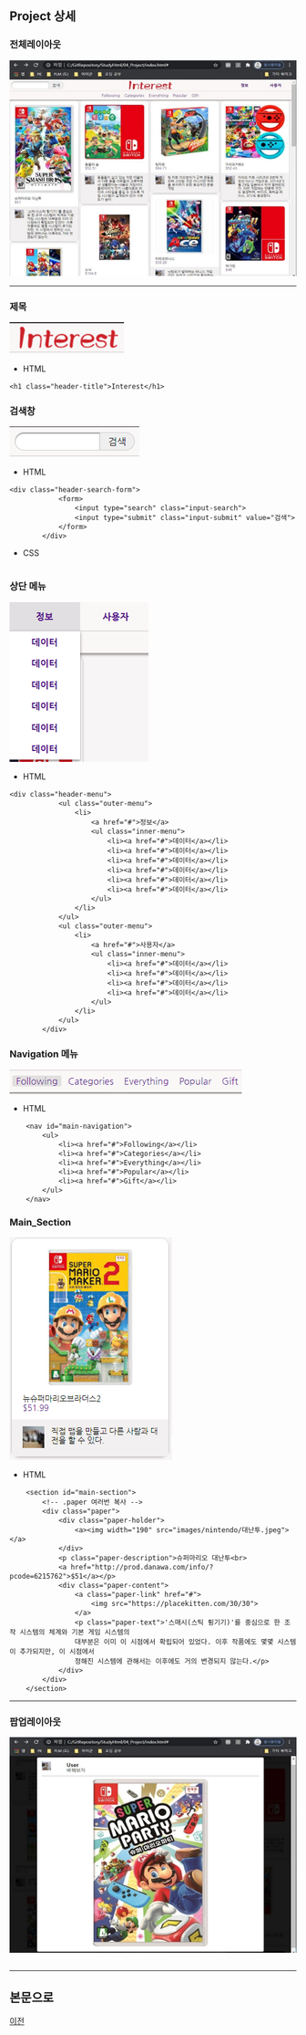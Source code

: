 ## Project 상세

### 전체레이아웃
<kbd>![결과1](/04_Project/Project_실행화면/Result_01.JPG "전체레이아웃")</kbd>

--------------------------------------
### 제목
<kbd>![제목](/04_Project/Project_실행화면/제목.PNG "제목")</kbd>

* HTML
```
<h1 class="header-title">Interest</h1>
```


### 검색창
<kbd>![검색창](/04_Project/Project_실행화면/검색메뉴.PNG "검색창")</kbd>

* HTML
```
<div class="header-search-form">
            <form>
                <input type="search" class="input-search">
                <input type="submit" class="input-submit" value="검색">
            </form>
        </div>
```

* CSS
```

```

### 상단 메뉴
<kbd>![상단_메뉴](/04_Project/Project_실행화면/outer_menu.PNG "상단_메뉴")</kbd>

* HTML
```
<div class="header-menu">
            <ul class="outer-menu">
                <li>
                    <a href="#">정보</a>
                    <ul class="inner-menu">
                        <li><a href="#">데이터</a></li>
                        <li><a href="#">데이터</a></li>
                        <li><a href="#">데이터</a></li>
                        <li><a href="#">데이터</a></li>
                        <li><a href="#">데이터</a></li>
                        <li><a href="#">데이터</a></li>
                    </ul>
                </li>
            </ul>
            <ul class="outer-menu">
                <li>
                    <a href="#">사용자</a>
                    <ul class="inner-menu">
                        <li><a href="#">데이터</a></li>
                        <li><a href="#">데이터</a></li>
                        <li><a href="#">데이터</a></li>
                        <li><a href="#">데이터</a></li>
                    </ul>
                </li>
            </ul>
        </div>
```


### Navigation 메뉴
<kbd>![Navigation](/04_Project/Project_실행화면/main_navigation.PNG "Navigation")</kbd>

* HTML
```
    <nav id="main-navigation">
        <ul>
            <li><a href="#">Following</a></li>
            <li><a href="#">Categories</a></li>
            <li><a href="#">Everything</a></li>
            <li><a href="#">Popular</a></li>
            <li><a href="#">Gift</a></li>
        </ul>
    </nav>
```


### Main_Section
<kbd>![paper](/04_Project/Project_실행화면/paper.PNG "paper")</kbd>

* HTML
```
    <section id="main-section">
        <!-- .paper 여러번 복사 -->
        <div class="paper">
            <div class="paper-holder">
                <a><img width="190" src="images/nintendo/대난투.jpeg"></a>
            </div>
            <p class="paper-description">슈퍼마리오 대난투<br>
            <a href="http://prod.danawa.com/info/?pcode=6215762">$51</a></p>
            <div class="paper-content">
                <a class="paper-link" href="#">
                    <img src="https://placekitten.com/30/30">
                </a>
                <p class="paper-text">'스매시(스틱 튕기기)'를 중심으로 한 조작 시스템의 체계와 기본 게임 시스템의 
                대부분은 이미 이 시점에서 확립되어 있었다. 이후 작품에도 몇몇 시스템이 추가되지만, 이 시점에서 
                정해진 시스템에 관해서는 이후에도 거의 변경되지 않는다.</p>
            </div>
        </div>
    </section>
```


---------------------------
### 팝업레이아웃
<kbd>![결과2](/04_Project/Project_실행화면/Result_02.JPG "팝업레이아웃")</kbd>

```
```

--------------------------------
## 본문으로

[이전](https://github.com/kg4543/StudyHtml)
